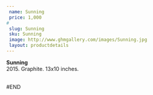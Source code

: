 ```yaml
---
 name: Sunning
 price: 1,000
#
 slug: Sunning
 sku: Sunning
 image: http://www.ghmgallery.com/images/Sunning.jpg
 layout: productdetails
---
```

<strong>Sunning</strong><br />
 2015. Graphite. 13x10 inches.<br />
 <br />
 
 
 
 
#END